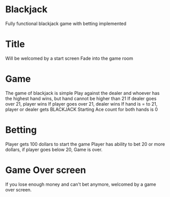 # Blackjack
Fully functional blackjack game with betting implemented

# Title
Will be welcomed by a start screen
Fade into the game room

# Game
The game of blackjack is simple
Play against the dealer and whoever has the highest hand wins, but hand cannot be higher than 21
If dealer goes over 21, player wins
If player goes over 21, dealer wins
If hand is = to 21, player or dealer gets BLACKJACK
Starting Ace count for both hands is 0


# Betting
Player gets 100 dollars to start the game
Player has ability to bet 20 or more dollars, if player goes below 20, Game is over.

# Game Over screen
If you lose enough money and can't bet anymore, welcomed by a game over screen.

